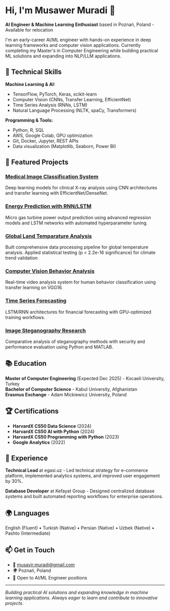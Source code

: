 # Hi, I'm Musawer Muradi 👋

**AI Engineer & Machine Learning Enthusiast** based in Poznań, Poland - Available for relocation

I'm an early-career AI/ML engineer with hands-on experience in deep learning frameworks and computer vision applications. Currently completing my Master's in Computer Engineering while building practical ML solutions and expanding into NLP/LLM applications.

## 🔧 Technical Skills

**Machine Learning & AI:**
- TensorFlow, PyTorch, Keras, scikit-learn
- Computer Vision (CNNs, Transfer Learning, EfficientNet)
- Time Series Analysis (RNNs, LSTM)
- Natural Language Processing (NLTK, spaCy, Transformers)

**Programming & Tools:**
- Python, R, SQL
- AWS, Google Colab, GPU optimization
- Git, Docker, Jupyter, REST APIs
- Data visualization (Matplotlib, Seaborn, Power BI)

## 🚀 Featured Projects

### [Medical Image Classification System](https://github.com/mswr1995/Dental_Implant_Classification.git)
Deep learning models for clinical X-ray analysis using CNN architectures and transfer learning with EfficientNet/DenseNet.

### [Energy Prediction with RNN/LSTM](https://github.com/mswr1995/MGT-Energy-EDA.git)
Micro gas turbine power output prediction using advanced regression models and LSTM networks with automated hyperparameter tuning.

### [Global Land Temparature Analysis](https://github.com/mswr1995/global-temperatures-analysis.git)
Built comprehensive data processing pipeline for global temperature analysis. Applied statistical testing (p < 2.2e-16 significance) for climate trend validation

### [Computer Vision Behavior Analysis](https://github.com/mswr1995/HumanBehaviourAnalysis.git)
Real-time video analysis system for human behavior classification using transfer learning on VGG16.

### [Time Series Forecasting](https://github.com/mswr1995/stock-market-prediction-using-LinearRegression-and-LSTM.git)
LSTM/RNN architectures for financial forecasting with GPU-optimized training workflows.

### [Image Steganography Research](https://github.com/mswr1995/secure-image-steganography-using-LSB-and-double-XOR.git)
Comparative analysis of steganography methods with security and performance evaluation using Python and MATLAB.

## 📚 Education

**Master of Computer Engineering** (Expected Dec 2025) - Kocaeli University, Turkey  
**Bachelor of Computer Science** - Kabul University, Afghanistan  
**Erasmus Exchange** - Adam Mickiewicz University, Poland

## 🏆 Certifications

- **HarvardX CS50 Data Science** (2024)
- **HarvardX CS50 AI with Python** (2024) 
- **HarvardX CS50 Programming with Python** (2023)
- **Google Analytics** (2022)

## 💼 Experience

**Technical Lead** at egasi.uz - Led technical strategy for e-commerce platform, implemented analytics systems, and improved user engagement by 30%.

**Database Developer** at Kefayat Group - Designed centralized database systems and built automated reporting workflows for enterprise operations.

## 🌍 Languages

English (Fluent) • Turkish (Native) • Persian (Native) • Uzbek (Native) • Pashto (Intermediate)

## 📫 Get in Touch

- 📧 musavir.muradi@gmail.com
- 🌍 Poznań, Poland
- 💼 Open to AI/ML Engineer positions

---

*Building practical AI solutions and expanding knowledge in machine learning applications. Always eager to learn and contribute to innovative projects.*
